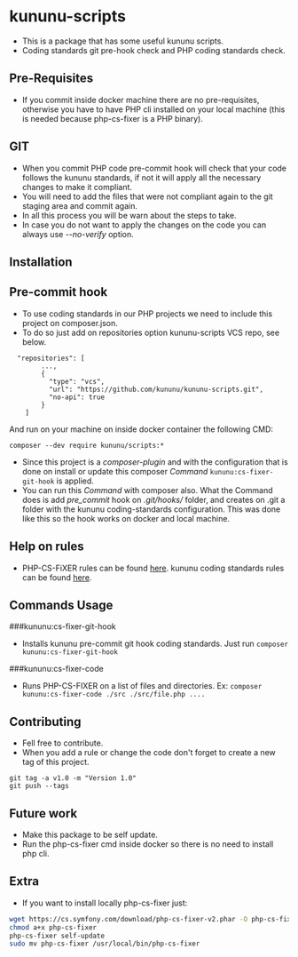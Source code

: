 # kununu-scripts
- This is a package that has some useful kununu scripts.
- Coding standards git pre-hook check and PHP coding standards check.

## Pre-Requisites
- If you commit inside docker machine there are no pre-requisites,
otherwise you have to have PHP cli installed on your local machine (this is needed because php-cs-fixer is a PHP binary).

## GIT
- When you commit PHP code pre-commit hook will check that your code follows the kununu standards, if not it will apply all
the necessary changes to make it compliant.
- You will need to add the files that were not compliant again to the git staging area and commit again.
- In all this process you will be warn about the steps to take.
- In case you do not want to apply the changes on the code you can always use _--no-verify_ option.

## Installation
## Pre-commit hook
- To use coding standards in our PHP projects we need to include this project on composer.json.
- To do so just add on repositories option kununu-scripts VCS repo, see below.

```
  "repositories": [
        ...,
        {
          "type": "vcs",
          "url": "https://github.com/kununu/kununu-scripts.git",
          "no-api": true
        }
    ]
```
And run on your machine on inside docker container the following CMD:
```
composer --dev require kununu/scripts:*
```

- Since this project is a _composer-plugin_ and with the configuration that is done on install or update
this composer _Command_ `kununu:cs-fixer-git-hook` is applied.
- You can run this _Command_ with composer also.
What the Command does is add _pre_commit_ hook on _.git/hooks/_ folder, and creates on .git a folder with the
kununu coding-standards configuration. This was done like this so the hook works on docker and local machine.

## Help on rules
- PHP-CS-FiXER rules can be found [here](https://mlocati.github.io/php-cs-fixer-configurator).
kununu coding standards rules can be found [here](src/PHPCodeStandards/php_cs).

## Commands Usage
###kununu:cs-fixer-git-hook
- Installs kununu pre-commit git hook coding standards. Just run `composer kununu:cs-fixer-git-hook`

###kununu:cs-fixer-code
- Runs PHP-CS-FIXER on a list of files and directories. Ex: `composer kununu:cs-fixer-code ./src ./src/file.php ....`

## Contributing
- Fell free to contribute.
- When you add a rule or change the code don't forget to create a new tag of this project.
```
git tag -a v1.0 -m "Version 1.0"
git push --tags
```

## Future work
- Make this package to be self update.
- Run the php-cs-fixer cmd inside docker so there is no need to install php cli.

## Extra
- If you want to install locally php-cs-fixer just:

```bash
wget https://cs.symfony.com/download/php-cs-fixer-v2.phar -O php-cs-fixer
chmod a+x php-cs-fixer
php-cs-fixer self-update
sudo mv php-cs-fixer /usr/local/bin/php-cs-fixer
```
